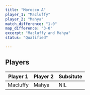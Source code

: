 ```yaml
---
title: "Morocco A"
player_1: "Macluffy"
player_2: "Mahya"
match_difference: "1-0"
map_difference: "3-0"
excerpt: "Macluffy and Mahya"
status: "Qualified"

---
```

## Players

| Player 1 | Player 2 | Subsitute |
| -- | -- | -- |
| Macluffy | Mahya | NIL |
